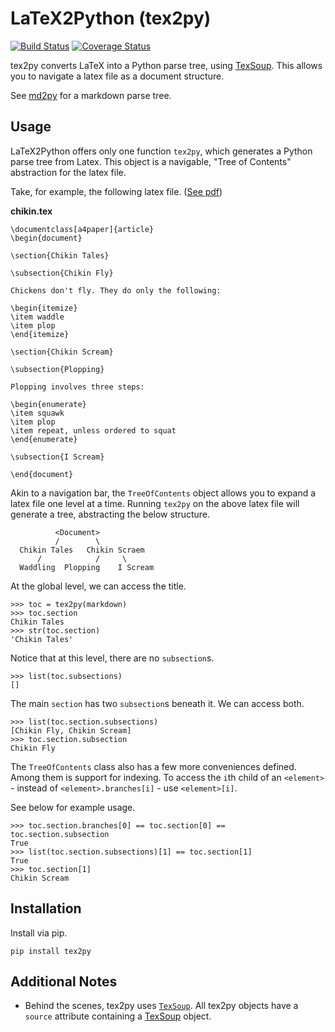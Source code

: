 # LaTeX2Python (tex2py)

[![Build Status](https://travis-ci.org/alvinwan/tex2py.svg?branch=master)](https://travis-ci.org/alvinwan/tex2py)
[![Coverage Status](https://coveralls.io/repos/github/alvinwan/tex2py/badge.svg?branch=master)](https://coveralls.io/github/alvinwan/tex2py?branch=master)

tex2py converts LaTeX into a Python parse tree, using [TexSoup](http://github.com/alvinwan/texsoup). This allows you to
navigate a latex file as a document structure.

See [md2py](https://github.com/alvinwan/md2py) for a markdown parse tree.

## Usage

LaTeX2Python offers only one function `tex2py`, which generates a Python
parse tree from Latex. This object is a navigable, "Tree of Contents"
abstraction for the latex file.

Take, for example, the following latex file. ([See pdf](https://github.com/alvinwan/tex2py/blob/master/tests/samples/chikin.pdf))

**chikin.tex**

```
\documentclass[a4paper]{article}
\begin{document}

\section{Chikin Tales}

\subsection{Chikin Fly}

Chickens don't fly. They do only the following:

\begin{itemize}
\item waddle
\item plop
\end{itemize}

\section{Chikin Scream}

\subsection{Plopping}

Plopping involves three steps:

\begin{enumerate}
\item squawk
\item plop
\item repeat, unless ordered to squat
\end{enumerate}

\subsection{I Scream}

\end{document}
```

Akin to a navigation bar, the `TreeOfContents` object allows you to expand a
latex file one level at a time. Running `tex2py` on the above latex file
will generate a tree, abstracting the below structure.

```
          <Document>
          /        \
  Chikin Tales   Chikin Scraem
      /            /     \
  Waddling  Plopping    I Scream
```

At the global level, we can access the title.

```
>>> toc = tex2py(markdown)
>>> toc.section
Chikin Tales
>>> str(toc.section)
'Chikin Tales'
```

Notice that at this level, there are no `subsection`s.

```
>>> list(toc.subsections)
[]
```

The main `section` has two `subsection`s beneath it. We can access both.

```
>>> list(toc.section.subsections)
[Chikin Fly, Chikin Scream]
>>> toc.section.subsection
Chikin Fly
```

The `TreeOfContents` class also has a few more conveniences defined. Among them
is support for indexing. To access the `i`th child of an `<element>` - instead of `<element>.branches[i]` - use `<element>[i]`.

See below for example usage.

```
>>> toc.section.branches[0] == toc.section[0] == toc.section.subsection
True
>>> list(toc.section.subsections)[1] == toc.section[1]
True
>>> toc.section[1]
Chikin Scream
```

## Installation

Install via pip.

```
pip install tex2py
```

## Additional Notes

- Behind the scenes, tex2py uses [`TexSoup`](https://github.com/alvinwan/TexSoup). All tex2py objects have a
`source` attribute containing a [TexSoup](https://github.com/alvinwan/TexSoup) object.
